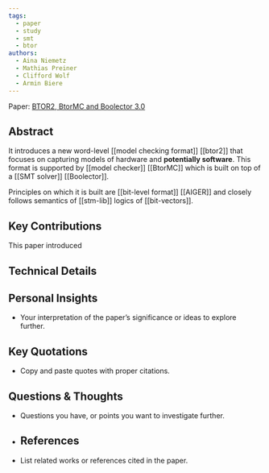 ```yaml
---
tags:
  - paper
  - study
  - smt
  - btor
authors:
  - Aina Niemetz
  - Mathias Preiner
  - Clifford Wolf
  - Armin Biere
---
```


Paper: [BTOR2, BtorMC and Boolector 3.0](https://fmv.jku.at/papers/NiemetzPreinerWolfBiere-CAV18.pdf)
## Abstract 
It introduces a new word-level [[model checking format]] [[btor2]] that focuses on capturing models of hardware and **potentially software**. This format is supported by [[model checker]] [[BtorMC]] which is built on top of a [[SMT solver]] [[Boolector]].

Principles on which it is built are [[bit-level format]] [[AIGER]] and closely follows semantics of [[stm-lib]] logics of [[bit-vectors]].

## Key Contributions

This paper introduced 
## Technical Details 

## Personal Insights 
- Your interpretation of the paper’s significance or ideas to explore further. 
## Key Quotations 
- Copy and paste quotes with proper citations. 
## Questions & Thoughts 
- Questions you have, or points you want to investigate further. 
- ## References 
- List related works or references cited in the paper.
